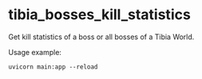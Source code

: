 # tibia_bosses_kill_statistics

Get kill statistics of a boss or all bosses of a Tibia World.

Usage example:

```
uvicorn main:app --reload
```
